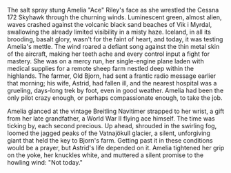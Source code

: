 The salt spray stung Amelia "Ace" Riley's face as she wrestled the Cessna 172 Skyhawk through the churning winds. Luminescent green, almost alien, waves crashed against the volcanic black sand beaches of Vik i Myrdal, swallowing the already limited visibility in a misty haze. Iceland, in all its brooding, basalt glory, wasn't for the faint of heart, and today, it was testing Amelia's mettle. The wind roared a defiant song against the thin metal skin of the aircraft, making her teeth ache and every control input a fight for mastery. She was on a mercy run, her single-engine plane laden with medical supplies for a remote sheep farm nestled deep within the highlands. The farmer, Old Bjorn, had sent a frantic radio message earlier that morning; his wife, Astrid, had fallen ill, and the nearest hospital was a grueling, days-long trek by foot, even in good weather. Amelia had been the only pilot crazy enough, or perhaps compassionate enough, to take the job.

Amelia glanced at the vintage Breitling Navitimer strapped to her wrist, a gift from her late grandfather, a World War II flying ace himself. The time was ticking by, each second precious. Up ahead, shrouded in the swirling fog, loomed the jagged peaks of the Vatnajökull glacier, a silent, unforgiving giant that held the key to Bjorn's farm. Getting past it in these conditions would be a prayer, but Astrid's life depended on it. Amelia tightened her grip on the yoke, her knuckles white, and muttered a silent promise to the howling wind: "Not today."
